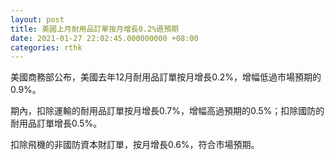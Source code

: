 ```yaml
---
layout: post
title: 美國上月耐用品訂單按月增長0.2%遜預期
date: 2021-01-27 22:02:45.000000000 +08:00
categories: rthk
---
```


美國商務部公布，美國去年12月耐用品訂單按月增長0.2%，增幅低過市場預期的0.9%。

期內，扣除運輸的耐用品訂單按月增長0.7%，增幅高過預期的0.5%；扣除國防的耐用品訂單增長0.5%。

扣除飛機的非國防資本財訂單，按月增長0.6%，符合市場預期。
